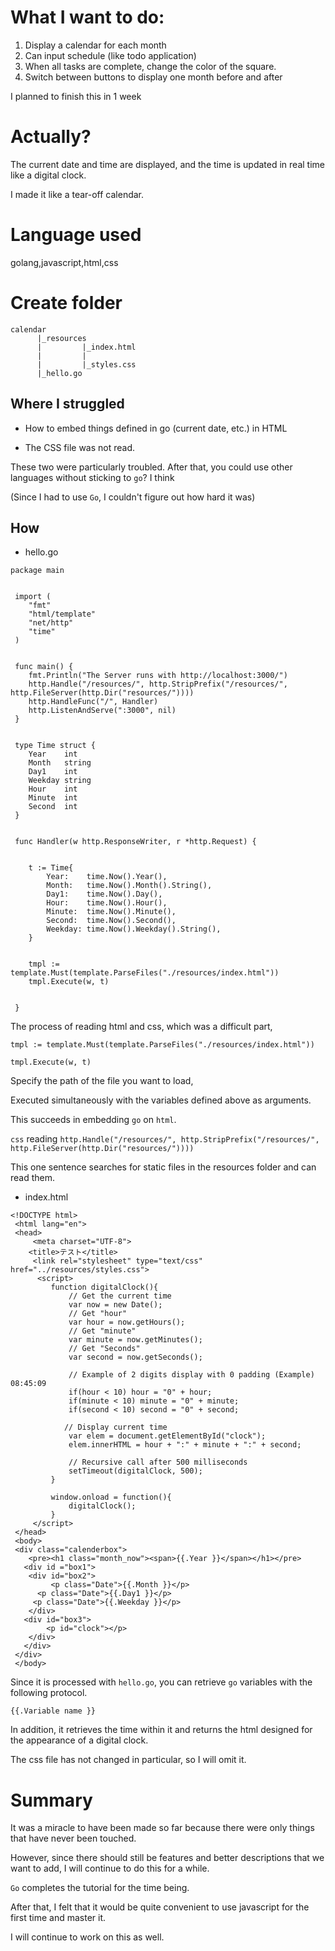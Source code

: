 # What I want to do:
1. Display a calendar for each month
2. Can input schedule (like todo application)
3. When all tasks are complete, change the color of the square.
4. Switch between buttons to display one month before and after

I planned to finish this in 1 week

# Actually?
The current date and time are displayed, and the time is updated in real time like a digital clock.

I made it like a tear-off calendar.

# Language used 
golang,javascript,html,css

# Create folder
```
calendar
      |_resources 
      |         |_index.html
      |         |
      |         |_styles.css
      |_hello.go
```

## Where I struggled
* How to embed things defined in go (current date, etc.) in HTML

* The CSS file was not read.


These two were particularly troubled. After that, you could use other languages without sticking to `go`? I think

(Since I had to use `Go`, I couldn't figure out how hard it was)

## How
* hello.go

```
package main 


 import ( 
    "fmt" 
    "html/template" 
    "net/http" 
    "time" 
 ) 


 func main() { 
    fmt.Println("The Server runs with http://localhost:3000/") 
    http.Handle("/resources/", http.StripPrefix("/resources/", http.FileServer(http.Dir("resources/")))) 
    http.HandleFunc("/", Handler) 
    http.ListenAndServe(":3000", nil) 
 } 


 type Time struct { 
    Year    int 
    Month   string 
    Day1    int 
    Weekday string 
    Hour    int 
    Minute  int 
    Second  int 
 } 


 func Handler(w http.ResponseWriter, r *http.Request) { 


    t := Time{ 
        Year:    time.Now().Year(), 
        Month:   time.Now().Month().String(), 
        Day1:    time.Now().Day(), 
        Hour:    time.Now().Hour(), 
        Minute:  time.Now().Minute(), 
        Second:  time.Now().Second(), 
        Weekday: time.Now().Weekday().String(), 
    } 


    tmpl := template.Must(template.ParseFiles("./resources/index.html")) 
    tmpl.Execute(w, t) 


 } 

```
The process of reading html and css, which was a difficult part,

`tmpl := template.Must(template.ParseFiles("./resources/index.html"))` 

`tmpl.Execute(w, t)`

Specify the path of the file you want to load,

Executed simultaneously with the variables defined above as arguments.

This succeeds in embedding `go` on `html`.

`css` reading
`http.Handle("/resources/", http.StripPrefix("/resources/", http.FileServer(http.Dir("resources/")))) `

This one sentence searches for static files in the resources folder and can read them.

* index.html

```
<!DOCTYPE html> 
 <html lang="en"> 
 <head> 
     <meta charset="UTF-8"> 
    <title>テスト</title> 
     <link rel="stylesheet" type="text/css" href="../resources/styles.css"> 
      <script> 
         function digitalClock(){ 
             // Get the current time
             var now = new Date(); 
             // Get "hour"
             var hour = now.getHours(); 
             // Get "minute"
             var minute = now.getMinutes(); 
             // Get "Seconds"
             var second = now.getSeconds(); 

             // Example of 2 digits display with 0 padding (Example) 08:45:09 
             if(hour < 10) hour = "0" + hour; 
             if(minute < 10) minute = "0" + minute; 
             if(second < 10) second = "0" + second; 

            // Display current time
             var elem = document.getElementById("clock"); 
             elem.innerHTML = hour + ":" + minute + ":" + second; 

             // Recursive call after 500 milliseconds
             setTimeout(digitalClock, 500); 
         } 

         window.onload = function(){ 
             digitalClock(); 
         } 
     </script> 
 </head> 
 <body> 
 <div class="calenderbox"> 
    <pre><h1 class="month_now"><span>{{.Year }}</span></h1></pre> 
   <div id ="box1">  
    <div id="box2">  
         <p class="Date">{{.Month }}</p> 
      <p class="Date">{{.Day1 }}</p> 
     <p class="Date">{{.Weekday }}</p> 
    </div> 
   <div id="box3">  
        <p id="clock"></p> 
    </div> 
   </div> 
 </div> 
 </body> 
```

Since it is processed with `hello.go`, you can retrieve `go` variables with the following protocol.

`{{.Variable name }}`

In addition, it retrieves the time within it and returns the html designed for the appearance of a digital clock.

The css file has not changed in particular, so I will omit it.

# Summary
It was a miracle to have been made so far because there were only things that have never been touched.

However, since there should still be features and better descriptions that we want to add, I will continue to do this for a while.

`Go` completes the tutorial for the time being.

After that, I felt that it would be quite convenient to use javascript for the first time and master it.

I will continue to work on this as well.